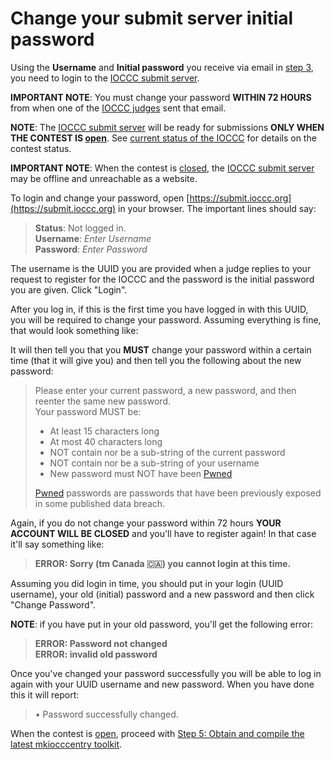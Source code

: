# Change your submit server initial password

Using the **Username** and **Initial password** you receive via
email in [step 3](../quick-start.html#step_3), you need to login to the [IOCCC submit
server](https://submit.ioccc.org).

**IMPORTANT NOTE**: You must change your password **WITHIN 72 HOURS**
from when one of the [IOCCC judges](../judges.html) sent that email.

**NOTE**: The [IOCCC submit server](https://submit.ioccc.org) will be ready
for submissions **ONLY WHEN THE CONTEST IS [open](../faq.html#open)**.  See
[current status of the IOCCC](../status.html) for details on the contest status.

**IMPORTANT NOTE**: When the contest is [closed](../faq.html#closed), the
[IOCCC submit server](https://submit.ioccc.org)
may be offline and unreachable as a website.

To login and change your password, open [https://submit.ioccc.org](https://submit.ioccc.org)
in your browser. The important lines should say:

> **Status**: Not logged in.<br>
> **Username**: <em>Enter Username</em><br>
> **Password**: <em>Enter Password</em>

The username is the UUID you are provided when a judge replies to your request
to register for the IOCCC and the password is the initial password you are
given. Click "Login".

After you log in, if this is the first time you have logged in with this UUID,
you will be required to change your password. Assuming everything is fine, that
would look something like:

It will then tell you that you **MUST** change your password within a certain
time (that it will give you) and then tell you the following about the new
password:

> Please enter your current password, a new password, and then reenter the same
new password.<br>
> Your password MUST be:<br>
> - At least 15 characters long<br>
> - At most 40 characters long<br>
> - NOT contain nor be a sub-string of the current password<br>
> - NOT contain nor be a sub-string of your username<br>
> - New password must NOT have been [Pwned](https://haveibeenpwned.com/Passwords)
>
> [Pwned](https://haveibeenpwned.com/Passwords) passwords are passwords that have been previously exposed in some published data breach.

Again, if you do not change your password within 72 hours **YOUR ACCOUNT WILL BE
CLOSED** and you'll have to register again! In that case it'll say something
like:

> **ERROR: Sorry (tm Canada 🇨🇦) you cannot login at this time.**

Assuming you did login in time, you should put in your login (UUID username),
your old (initial) password and a new password and then click "Change Password".

**NOTE**: if you have put in your old password, you'll get the following error:

> **ERROR: Password not changed**<br>
> **ERROR: invalid old password**

Once you've changed your password successfully you will be able to log in again
with your UUID username and new password. When you have done this it will
report:

> • Password successfully changed.

When the contest is [open](../faq.html#open), proceed with
[Step 5: Obtain and compile the latest mkiocccentry toolkit](../quick-start.html#step_5).


<!--

    Copyright © 1984-2024 by Landon Curt Noll. All Rights Reserved.

    You are free to share and adapt this file under the terms of this license:

        Creative Commons Attribution-ShareAlike 4.0 International (CC BY-SA 4.0)

    For more information, see:

        https://creativecommons.org/licenses/by-sa/4.0/

-->
